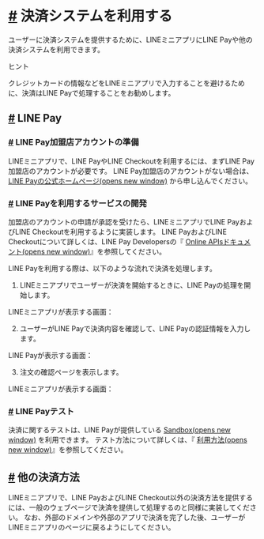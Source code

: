 # [\#](https://developers.line.biz/ja/docs/line-mini-app/develop/payment/#page-title) 決済システムを利用する

ユーザーに決済システムを提供するために、LINEミニアプリにLINE Payや他の決済システムを利用できます。

ヒント

クレジットカードの情報などをLINEミニアプリで入力することを避けるために、決済はLINE Payで処理することをお勧めします。

## [\#](https://developers.line.biz/ja/docs/line-mini-app/develop/payment/#line-pay) LINE Pay

### [\#](https://developers.line.biz/ja/docs/line-mini-app/develop/payment/#preparing-line-pay-merchant-account) LINE Pay加盟店アカウントの準備

LINEミニアプリで、LINE PayやLINE Checkoutを利用するには、まずLINE Pay加盟店のアカウントが必要です。
LINE Pay加盟店のアカウントがない場合は、 [LINE Payの公式ホームページ(opens new window)](https://pay.line.me/portal/jp/main) から申し込んでください。

### [\#](https://developers.line.biz/ja/docs/line-mini-app/develop/payment/#developing-service-that-uses-line-pay) LINE Payを利用するサービスの開発

加盟店のアカウントの申請が承認を受けたら、LINEミニアプリでLINE PayおよびLINE Checkoutを利用するように実装します。
LINE PayおよびLINE Checkoutについて詳しくは、LINE Pay Developersの『 [Online APIsドキュメント(opens new window)](https://pay.line.me/jp/developers/apis/onlineApis?locale=ja_JP)』を参照してください。

LINE Payを利用する際は、以下のような流れで決済を処理します。

1. LINEミニアプリでユーザーが決済を開始するときに、LINE Payの処理を開始します。

LINEミニアプリが表示する画面：

2. ユーザーがLINE Payで決済内容を確認して、LINE Payの認証情報を入力します。

LINE Payが表示する画面：

3. 注文の確認ページを表示します。

LINEミニアプリが表示する画面：

### [\#](https://developers.line.biz/ja/docs/line-mini-app/develop/payment/#testing-line-pay) LINE Payテスト

決済に関するテストは、LINE Payが提供している [Sandbox(opens new window)](https://pay.line.me/jp/developers/techsupport/sandbox/creation?locale=ja_JP) を利用できます。
テスト方法について詳しくは、『 [利用方法(opens new window)](https://pay.line.me/jp/developers/techsupport/sandbox/testflow?locale=ja_JP)』を参照してください。

## [\#](https://developers.line.biz/ja/docs/line-mini-app/develop/payment/#other-payment-methods) 他の決済方法

LINEミニアプリで、LINE PayおよびLINE Checkout以外の決済方法を提供するには、一般のウェブページで決済を提供して処理するのと同様に実装してください。
なお、外部のドメインや外部のアプリで決済を完了した後、ユーザーがLINEミニアプリのページに戻るようにしてください。
